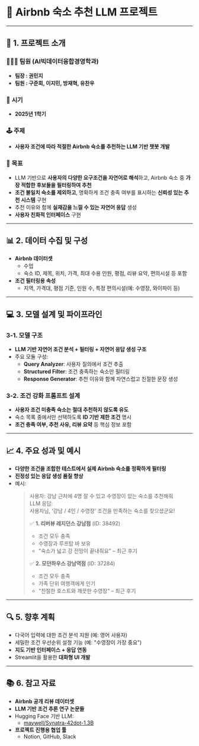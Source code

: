 # 🏡 Airbnb 숙소 추천 LLM 프로젝트

---

## 🎯 1. 프로젝트 소개

### 🧑‍🤝‍🧑 **팀원 (AI빅데이터융합경영학과)**
- **팀장 : 권민지**
- **팀원 : 구준회, 이지민, 방재혁, 유찬우**

### 📅 **시기**
- **2025년 1학기**

### 🕹️ **주제**
- **사용자 조건에 따라 적절한 Airbnb 숙소를 추천하는 LLM 기반 챗봇 개발**

### 🎯 **목표**
- LLM 기반으로 **사용자의 다양한 요구조건을 자연어로 해석**하고, Airbnb 숙소 중 **가장 적합한 후보들을 필터링하여 추천**
- **조건 불일치 숙소를 제외하고**, 명확하게 조건 충족 여부를 표시하는 **신뢰성 있는 추천 시스템** 구현
- 추천 이유와 함께 **실재감을 느낄 수 있는 자연어 응답** 생성
- **사용자 친화적 인터페이스** 구현

---

## 📊 2. 데이터 수집 및 구성

- **Airbnb 데이터셋**
  - 수업
  - 숙소 ID, 제목, 위치, 가격, 최대 수용 인원, 평점, 리뷰 요약, 편의시설 등 포함
- **조건 필터링용 속성**
  - 지역, 가격대, 평점 기준, 인원 수, 특정 편의시설(예: 수영장, 와이파이 등)

---

## 💻 3. 모델 설계 및 파이프라인

### 3-1. 모델 구조
- **LLM 기반 자연어 조건 분석 + 필터링 + 자연어 응답 생성 구조**
- 주요 모듈 구성:
  - **Query Analyzer**: 사용자 질의에서 조건 추출
  - **Structured Filter**: 조건 충족하는 숙소만 필터링
  - **Response Generator**: 추천 이유와 함께 자연스럽고 친절한 문장 생성

### 3-2. 조건 강화 프롬프트 설계
- **사용자 조건 미충족 숙소는 절대 추천하지 않도록 유도**
- 숙소 목록 중에서만 선택하도록 **ID 기반 제한 조건** 명시
- **조건 충족 여부, 추천 사유, 리뷰 요약** 등 핵심 정보 포함

---

## 📈 4. 주요 성과 및 예시

- **다양한 조건을 조합한 테스트에서 실제 Airbnb 숙소를 정확하게 필터링**
- **진정성 있는 응답 생성 품질 향상**
- 예시:
  > 사용자: 강남 근처에 4명 잘 수 있고 수영장이 있는 숙소를 추천해줘  
  > LLM 응답:  
  > 사용자님, ‘강남 / 4인 / 수영장’ 조건을 만족하는 숙소를 찾으셨군요!  
  >  
  > ✅ **1. 리버뷰 레지던스 강남점** (ID: 38492)  
  > - 조건 모두 충족  
  > - 수영장과 루프탑 바 보유  
  > - "숙소가 넓고 강 전망이 끝내줘요" – 최근 후기  
  >  
  > ✅ **2. 모던하우스 강남역점** (ID: 37284)  
  > - 조건 모두 충족  
  > - 가족 단위 여행객에게 인기  
  > - "친절한 호스트와 깨끗한 수영장" – 최근 후기

---

## 🔍 5. 향후 계획

- 다국어 입력에 대한 조건 분석 지원 (예: 영어 사용자)
- 세밀한 조건 우선순위 설정 기능 (예: "수영장이 가장 중요")
- **지도 기반 인터페이스 + 응답 연동**
- Streamlit을 활용한 **대화형 UI 개발**

---

## 📚 6. 참고 자료

- **Airbnb 공개 리뷰 데이터셋**
- **LLM 기반 조건 추론 연구 논문들**
- Hugging Face 기반 LLM:
  - [maywell/Synatra-42dot-1.3B](https://huggingface.co/maywell/Synatra-42dot-1.3B)
- **프로젝트 진행용 협업 툴**
  - Notion, GitHub, Slack

